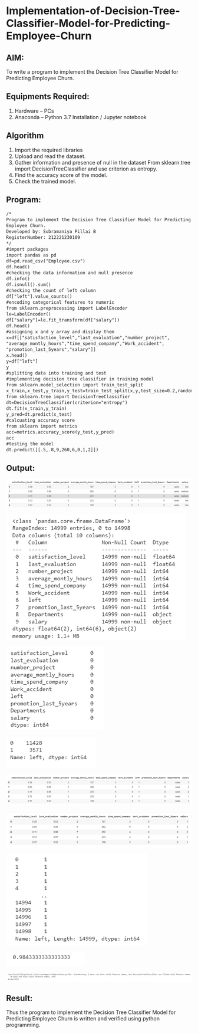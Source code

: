 # Implementation-of-Decision-Tree-Classifier-Model-for-Predicting-Employee-Churn

## AIM:
To write a program to implement the Decision Tree Classifier Model for Predicting Employee Churn.

## Equipments Required:
1. Hardware – PCs
2. Anaconda – Python 3.7 Installation / Jupyter notebook

## Algorithm
1. Import the required libraries
2. Upload and read the dataset.
3. Gather information and presence of null in the dataset
From sklearn.tree import DecisionTreeClassifier and use criterion as entropy.
4. Find the accuracy score of the model.
5. Check the trained model.

## Program:
```
/*
Program to implement the Decision Tree Classifier Model for Predicting Employee Churn.
Developed by: Subramaniya Pillai B
RegisterNumber: 212221230109
*/
#import packages
import pandas as pd
df=pd.read_csv("Employee.csv")
df.head()
#checking the data information and null presence
df.info()
df.isnull().sum()
#checking the count of left column
df["left"].value_counts()
#encoding categorical features to numeric
from sklearn.preprocessing import LabelEncoder
le=LabelEncoder()
df["salary"]=le.fit_transform(df["salary"])
df.head()
#assigning x and y array and display them
x=df[["satisfaction_level","last_evaluation","number_project",
"average_montly_hours","time_spend_company","Work_accident",
"promotion_last_5years","salary"]]
x.head()
y=df["left"]
y
#splitting data into training and test
#implementing decision tree classifier in training model
from sklearn.model_selection import train_test_split
x_train,x_test,y_train,y_test=train_test_split(x,y,test_size=0.2,random_state=100)
from sklearn.tree import DecisionTreeClassifier
dt=DecisionTreeClassifier(criterion="entropy")
dt.fit(x_train,y_train)
y_pred=dt.predict(x_test)
#calcuating accuracy score
from sklearn import metrics
acc=metrics.accuracy_score(y_test,y_pred)
acc
#testing the model
dt.predict([[.5,.8,9,260,6,0,1,2]])
```

## Output:
![op1](op1.PNG)

![op1](op2.png)

![op1](op3.PNG)

![op1](op4.PNG)

![op1](op5.PNG)

![op1](op6.png)

![op1](op7.PNG)

![op1](op8.PNG)

![op1](op9.PNG)


## Result:
Thus the program to implement the  Decision Tree Classifier Model for Predicting Employee Churn is written and verified using python programming.
